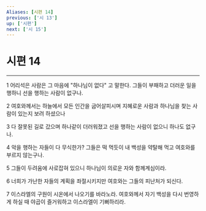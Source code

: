 ```yaml
---
Aliases: [시편 14]
previous: ['시 13']
up: ['시편']
next: ['시 15']
---
```

# 시편 14

***


1 어리석은 사람은 그 마음에 "하나님이 없다" 고 말한다. 그들이 부패하고 더러운 일을 행하니 선을 행하는 사람이 없구나. 

2 여호와께서는 하늘에서 모든 인간을 굽어살피시며 지혜로운 사람과 하나님을 찾는 사람이 있는지 보려 하셨으나 

3 다 잘못된 길로 갔으며 하나같이 더러워졌고 선을 행하는 사람이 없으니 하나도 없구나. 

4 악을 행하는 자들이 다 무식한가? 그들은 떡 먹듯이 내 백성을 약탈해 먹고 여호와를 부르지 않는구나. 

5 그들이 두려움에 사로잡혀 있으니 하나님이 의로운 자와 함께계심이라. 

6 너희가 가난한 자들의 계획을 좌절시키지만 여호와는 그들의 피난처가 되신다. 

7 이스라엘의 구원이 시온에서 나오기를 바라노라. 여호와께서 자기 백성을 다시 번영하게 하실 때 야곱이 즐거워하고 이스라엘이 기뻐하리라.
